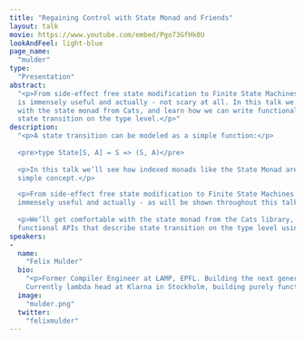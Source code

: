 ```yaml
---
title: "Regaining Control with State Monad and Friends"
layout: talk
movie: https://www.youtube.com/embed/Pgo73GfHk0U
lookAndFeel: light-blue
page_name:
  "mulder"
type:
  "Presentation"
abstract:
  "<p>From side-effect free state modification to Finite State Machines. The State Monad 
  is immensely useful and actually - not scary at all. In this talk we’ll get comfortable 
  with the state monad from Cats, and learn how we can write functional APIs that describe 
  state transition on the type level.</p>"
description:
  "<p>A state transition can be modeled as a simple function:</p>
  
  <pre>type State[S, A] = S => (S, A)</pre>
       
  <p>In this talk we’ll see how indexed monads like the State Monad are built around this 
  simple concept.</p>

  <p>From side-effect free state modification to Finite State Machines. The State Monad is 
  immensely useful and actually - as will be shown throughout this talk, definitely, not scary at all.</p>
     
  <p>We’ll get comfortable with the state monad from the Cats library, and learn how we can write 
  functional APIs that describe state transition on the type level using indexed monads.</p>"
speakers:
-
  name:
    "Felix Mulder"
  bio:
    "<p>Former Compiler Engineer at LAMP, EPFL. Building the next generation Scala compiler - Dotty. 
    Currently lambda head at Klarna in Stockholm, building purely functional things in Scala.</p>"
  image:
    "mulder.png"
  twitter:
    "felixmulder"
---
```

